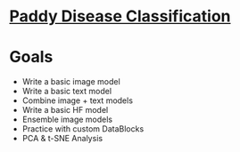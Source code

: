 # [Paddy Disease Classification](https://www.kaggle.com/competitions/paddy-disease-classification)

# Goals

* Write a basic image model
* Write a basic text model
* Combine image + text models
* Write a basic HF model
* Ensemble image models
* Practice with custom DataBlocks
* PCA & t-SNE Analysis